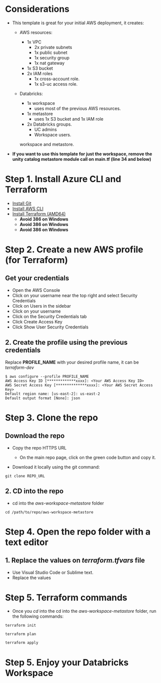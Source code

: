# Considerations

- This template is great for your initial AWS deployment, it creates:
    - AWS resources:
        - 1x VPC
            - 2x private subnets
            - 1x public subnet
            - 1x security group
            - 1x nat gateway
        - 1x S3 bucket
        - 2x IAM roles
            - 1x cross-account role.
            - 1x s3-uc access role.
    - Databricks:
        - 1x workspace
            - uses most of the previous AWS resources.
        - 1x metastore
            - uses 1x S3 bucket and 1x IAM role
        - 2x Databricks groups.
            - UC admins
            - Workspace users.
        
        workspace and metastore.
- **If you want to use this template for just the workspace, remove the unity catalog metastore module call on main.tf (line 34 and below)**


# Step 1. Install Azure CLI and Terraform

- [Install Git](https://git-scm.com/book/en/v2/Getting-Started-Installing-Git)
- [Install AWS CLI](https://docs.aws.amazon.com/cli/latest/userguide/getting-started-install.html)
- [Install Terraform (AMD64)](https://developer.hashicorp.com/terraform/install)
    - **Avoid 386 on Windows**
    - **Avoid 386 on Windows**
    - **Avoid 386 on Windows**

# Step 2. Create a new AWS profile (for Terraform)

## Get your credentials

- Open the AWS Console
- Click on your username near the top right and select Security Credentials
- Click on Users in the sidebar
- Click on your username
- Click on the Security Credentials tab
- Click Create Access Key
- Click Show User Security Credentials

## 2. Create the profile using the previous credentials

Replace **PROFILE_NAME** with your desired profile name, it can be *terraform-dev*

```console
$ aws configure --profile PROFILE_NAME
AWS Access Key ID [*************xxxx]: <Your AWS Access Key ID>
AWS Secret Access Key [**************xxxx]: <Your AWS Secret Access Key>
Default region name: [us-east-2]: us-east-2
Default output format [None]: json
```

# Step 3. Clone the repo

## Download the repo
- Copy the repo HTTPS URL
    - On the main repo page, click on the green code button and copy it.

- Download it locally using the git command:
```console
git clone REPO_URL
```

## 2. CD into the repo
- cd into the *aws-workspace-metastore* folder
```console
cd /path/to/repo/aws-workspace-metastore
```

# Step 4. Open the repo folder with a text editor

## 1. Replace the values on *terraform.tfvars* file
- Use Visual Studio Code or Sublime text.
- Replace the values

# Step 5. Terraform commands

- Once you *cd* into the cd into the *aws-workspace-metastore* folder, run the following commands:

```console
terraform init
```

```console
terraform plan
```

```console
terraform apply
```

# Step 5. Enjoy your Databricks Workspace